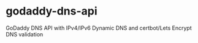 # godaddy-dns-api
GoDaddy DNS API with IPv4/IPv6 Dynamic DNS and certbot/Lets Encrypt DNS validation

